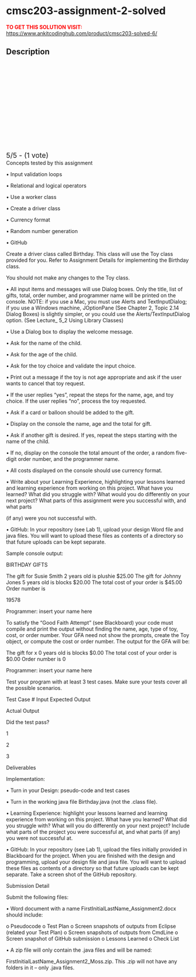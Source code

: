 # cmsc203-assignment-2-solved



**<span style='color:red'>TO GET THIS SOLUTION VISIT:</span>** https://www.ankitcodinghub.com/product/cmsc203-solved-6/

<h2>Description</h2>



<div class="kk-star-ratings kksr-auto kksr-align-center kksr-valign-top" data-payload="{&quot;align&quot;:&quot;center&quot;,&quot;id&quot;:&quot;128450&quot;,&quot;slug&quot;:&quot;default&quot;,&quot;valign&quot;:&quot;top&quot;,&quot;ignore&quot;:&quot;&quot;,&quot;reference&quot;:&quot;auto&quot;,&quot;class&quot;:&quot;&quot;,&quot;count&quot;:&quot;1&quot;,&quot;legendonly&quot;:&quot;&quot;,&quot;readonly&quot;:&quot;&quot;,&quot;score&quot;:&quot;5&quot;,&quot;starsonly&quot;:&quot;&quot;,&quot;best&quot;:&quot;5&quot;,&quot;gap&quot;:&quot;4&quot;,&quot;greet&quot;:&quot;Rate this product&quot;,&quot;legend&quot;:&quot;5\/5 - (1 vote)&quot;,&quot;size&quot;:&quot;24&quot;,&quot;title&quot;:&quot;CMSC203 Assignment 2  Solved&quot;,&quot;width&quot;:&quot;138&quot;,&quot;_legend&quot;:&quot;{score}\/{best} - ({count} {votes})&quot;,&quot;font_factor&quot;:&quot;1.25&quot;}">
            
<div class="kksr-stars">
    
<div class="kksr-stars-inactive">
            <div class="kksr-star" data-star="1" style="padding-right: 4px">
            

<div class="kksr-icon" style="width: 24px; height: 24px;"></div>
        </div>
            <div class="kksr-star" data-star="2" style="padding-right: 4px">
            

<div class="kksr-icon" style="width: 24px; height: 24px;"></div>
        </div>
            <div class="kksr-star" data-star="3" style="padding-right: 4px">
            

<div class="kksr-icon" style="width: 24px; height: 24px;"></div>
        </div>
            <div class="kksr-star" data-star="4" style="padding-right: 4px">
            

<div class="kksr-icon" style="width: 24px; height: 24px;"></div>
        </div>
            <div class="kksr-star" data-star="5" style="padding-right: 4px">
            

<div class="kksr-icon" style="width: 24px; height: 24px;"></div>
        </div>
    </div>
    
<div class="kksr-stars-active" style="width: 138px;">
            <div class="kksr-star" style="padding-right: 4px">
            

<div class="kksr-icon" style="width: 24px; height: 24px;"></div>
        </div>
            <div class="kksr-star" style="padding-right: 4px">
            

<div class="kksr-icon" style="width: 24px; height: 24px;"></div>
        </div>
            <div class="kksr-star" style="padding-right: 4px">
            

<div class="kksr-icon" style="width: 24px; height: 24px;"></div>
        </div>
            <div class="kksr-star" style="padding-right: 4px">
            

<div class="kksr-icon" style="width: 24px; height: 24px;"></div>
        </div>
            <div class="kksr-star" style="padding-right: 4px">
            

<div class="kksr-icon" style="width: 24px; height: 24px;"></div>
        </div>
    </div>
</div>
                

<div class="kksr-legend" style="font-size: 19.2px;">
            5/5 - (1 vote)    </div>
    </div>
Concepts tested by this assignment

• Input validation loops

• Relational and logical operators

• Use a worker class

• Create a driver class

• Currency format

• Random number generation

• GitHub

Create a driver class called Birthday. This class will use the Toy class provided for you. Refer to Assignment Details for implementing the Birthday class.

You should not make any changes to the Toy class.

• All input items and messages will use Dialog boxes. Only the title, list of gifts, total, order number, and programmer name will be printed on the console. NOTE: if you use a Mac, you must use Alerts and TextInputDialog; if you use a Windows machine, JOptionPane (See Chapter 2, Topic 2.14 Dialog Boxes) is slightly simpler, or you could use the Alerts/TextInputDialog option. (See Lecture_ 5_2 Using Library Classes)

• Use a Dialog box to display the welcome message.

• Ask for the name of the child.

• Ask for the age of the child.

• Ask for the toy choice and validate the input choice.

• Print out a message if the toy is not age appropriate and ask if the user wants to cancel that toy request.

• If the user replies “yes”, repeat the steps for the name, age, and toy choice. If the user replies “no”, process the toy requested.

• Ask if a card or balloon should be added to the gift.

• Display on the console the name, age and the total for gift.

• Ask if another gift is desired. If yes, repeat the steps starting with the name of the child.

• If no, display on the console the total amount of the order, a random five-digit order number, and the programmer name.

• All costs displayed on the console should use currency format.

• Write about your Learning Experience, highlighting your lessons learned and learning experience from working on this project. What have you learned? What did you struggle with? What would you do differently on your next project? What parts of this assignment were you successful with, and what parts

(if any) were you not successful with.

• GitHub: In your repository (see Lab 1), upload your design Word file and java files. You will want to upload these files as contents of a directory so that future uploads can be kept separate.

Sample console output:

BIRTHDAY GIFTS

The gift for Susie Smith 2 years old is plushie $25.00 The gift for Johnny Jones 5 years old is blocks $20.00 The total cost of your order is $45.00 Order number is

19578

Programmer: insert your name here

To satisfy the “Good Faith Attempt” (see Blackboard) your code must compile and print the output without finding the name, age, type of toy, cost, or order number. Your GFA need not show the prompts, create the Toy object, or compute the cost or order number. The output for the GFA will be:

The gift for x 0 years old is blocks $0.00 The total cost of your order is $0.00 Order number is 0

Programmer: insert your name here

Test your program with at least 3 test cases. Make sure your tests cover all the possible scenarios.

Test Case # Input Expected Output

Actual Output

Did the test pass?

1

2

3

Deliverables

Implementation:

• Turn in your Design: pseudo-code and test cases

• Turn in the working java file Birthday.java (not the .class file).

• Learning Experience: highlight your lessons learned and learning experience from working on this project. What have you learned? What did you struggle with? What will you do differently on your next project? Include what parts of the project you were successful at, and what parts (if any) you were not successful at.

• GitHub: In your repository (see Lab 1), upload the files initially provided in Blackboard for the project. When you are finished with the design and programming, upload your design file and java file. You will want to upload these files as contents of a directory so that future uploads can be kept separate. Take a screen shot of the GitHub repository.

Submission Detail

Submit the following files:

• Word document with a name FirstInitialLastName_Assignment2.docx should include:

o Pseudocode o Test Plan o Screen snapshots of outputs from Eclipse (related your Test Plan) o Screen snapshots of outputs from CmdLine o Screen snapshot of GitHub submission o Lessons Learned o Check List

• A zip file will only contain the .java files and will be named:

FirstInitialLastName_Assignment2_Moss.zip. This .zip will not have any folders in it – only .java files.
